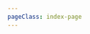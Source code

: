 ```yaml
---
pageClass: index-page
---
```

<template>
  <div class="page-container">
    <div class="logo-div">
      <img src="./logo.png" width="80"/>
      <div class="product-title">英语单词卡</div>
    </div>
    <div class="logo-div" style="margin-top: 15px">
      <div class="product-detail">专为3~8岁儿童打造的一款英语启蒙学习软件，让小孩子爱上说英语。</div>
    </div>
    <div class="image-container">
      <div class="screenshot-div">
        <img class="screenshot-image" src="./screenshot-1.png"/>
      </div>
      <div class="screenshot-div">
        <img class="screenshot-image" src="./screenshot-2.png"/>
      </div>
    </div>
    <div class="download-container">
      <a target="_blank"
        href="https://apps.apple.com/cn/app/%E8%8B%B1%E8%AF%AD%E5%8D%95%E8%AF%8D%E5%8D%A1-%E5%84%BF%E7%AB%A5%E8%8B%B1%E8
        %AF%AD/id1514527241">
        <img src="/assets/img/appstore.png" width="200"/>
      </a>
    </div>
    <div class="description-div">
      "<b>英语单词卡</b>" 是为3~8岁儿童打造的一款英语启蒙学习软件，让小孩子爱上说英语。也适合家长小孩一起学习，家长掌握之后能更好地辅导小孩子学习英语。
      <h1>我们的思考</h1>
      <div style="line-height: 28px">
        儿童英语学习从哪里开始呢？我们反思小孩子是怎样学习汉语的。
        小孩子一开始既不认识 [苹果] 两个汉字，又不懂 [píng guǒ] 怎么拼读，
        但是他会说、听得懂。这主要是父母在日常生活中教小孩子说苹果 [píng guǒ]，
        小孩子通过模仿父母的发音也就学会了说 苹果 [píng guǒ]，学会了说汉语。
        研究表明，模仿是小孩子学习知识最主要方式，而且小孩子的模仿能力极强。
        同样如果父母在日常生活中教小孩子说 apple ['æpl]，小孩子通过模仿，就能开口说英语。
      </div>
      <h1>适用于</h1>
      <div style="line-height: 28px">
        家长想教小孩子说英语，但是担心自己发音不标准，不标准发音反而容易误导小孩子，
        通过 "<b>英语单词卡</b>"，能够帮助家长和小孩子正确地发音，正确地说单词，同时通过精美单词卡让小孩子爱上说英语。
      </div>
      <h1>功能特色</h1>
      <h3>精美的单词卡</h3>
      精选 330 个日常生活常用单词，精美的单词卡生动形象，帮忙小孩子更好地记忆
      <h3>标准英式发音</h3>
      牛津字典一样标准的发音，避免不标准的发音误导小孩子
      <h3>跟读，智能矫正发音</h3>
      采用智能的语音识别系统，给小孩子的英语发音实时打分，矫正发音
      <h3>反复练习，达到标准发音</h3>
      一键展示所有单词的发音评分，对于发音不准确的单词可以多听多读多练，最终达到标准发音
      <h3>测验</h3>
      听、说、读、写，让小孩子全面掌握单词，做到听得懂、说得出、认得出、写得出
      <h3>暗黑模式</h3>
      可以降低对眼睛的刺激，让眼部肌肉放松，保护儿童视力
    </div>
  </div>
</template>

<script>
  export default {
    metaInfo: {
      title: '英语单词卡'
    },
    name: 'WordCard'
  }
</script>

<style scoped>
  .logo-div {
    margin-top: 30px;
    display: flex;
    flex-direction: row;
    align-items: center;
    justify-content: center;
    padding: 0 20px;
  }

  .product-title {
    margin-left: 15px;
    font-size: 20px;
    color: #000;
    font-weight: 500;
  }

  .product-detail {
    font-size: 18px;
    color: #333333;
  }

  .screenshot-div {
    display: flex;
    flex-direction: column;
    align-items: center;
    margin-bottom: 20px;
  }

  .download-container {
    display: flex;
    align-items: center;
    justify-content: center;
    margin-top: 30px;
  }

  .image-container {
    display: flex;
    flex-direction: row;
    justify-content: space-evenly;
    align-items: center;
    flex-wrap: wrap;
    margin-top: 40px;
  }

  .screenshot-image {
    width: 550px;
    max-width: 80%;
  }

  .description-div {
    padding: 40px;
  }
</style>